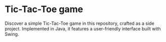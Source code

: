 # Tic-Tac-Toe game

Discover a simple Tic-Tac-Toe game in this repository, crafted as a side project.
Implemented in Java, it features a user-friendly interface built with Swing.
